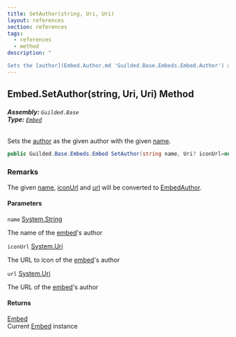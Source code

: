 ```yaml
---
title: SetAuthor(string, Uri, Uri)
layout: references
section: references
tags:
  - references
  - method
description: "

Sets the [author](Embed.Author.md 'Guilded.Base.Embeds.Embed.Author') as the given author with the given [name](Embed.SetAuthor(string,Uri,Uri).md#Guilded.Base.Embeds.Embed.SetAuthor(string,Uri,Uri).name 'Guilded.Base.Embeds.Embed.SetAuthor(string, Uri, Uri).name')."
---
```


## Embed.SetAuthor(string, Uri, Uri) Method
###### **Assembly:** `Guilded.Base`<br/>**Type:** [`Embed`](Embed.md 'Guilded.Base.Embeds.Embed')

Sets the [author](Embed.Author.md 'Guilded.Base.Embeds.Embed.Author') as the given author with the given [name](Embed.SetAuthor(string,Uri,Uri).md#Guilded.Base.Embeds.Embed.SetAuthor(string,Uri,Uri).name 'Guilded.Base.Embeds.Embed.SetAuthor(string, Uri, Uri).name').

```csharp
public Guilded.Base.Embeds.Embed SetAuthor(string name, Uri? iconUrl=null, Uri? url=null);
```

### Remarks
  
The given [name](Embed.SetAuthor(string,Uri,Uri).md#Guilded.Base.Embeds.Embed.SetAuthor(string,Uri,Uri).name 'Guilded.Base.Embeds.Embed.SetAuthor(string, Uri, Uri).name'), [iconUrl](Embed.SetAuthor(string,Uri,Uri).md#Guilded.Base.Embeds.Embed.SetAuthor(string,Uri,Uri).iconUrl 'Guilded.Base.Embeds.Embed.SetAuthor(string, Uri, Uri).iconUrl') and [url](Embed.SetAuthor(string,Uri,Uri).md#Guilded.Base.Embeds.Embed.SetAuthor(string,Uri,Uri).url 'Guilded.Base.Embeds.Embed.SetAuthor(string, Uri, Uri).url') will be converted to [EmbedAuthor](EmbedAuthor.md 'Guilded.Base.Embeds.EmbedAuthor').
#### Parameters

<a name='Guilded.Base.Embeds.Embed.SetAuthor(string,Uri,Uri).name'></a>

`name` [System.String](https://docs.microsoft.com/en-us/dotnet/api/System.String 'System.String')

The name of the [embed](Embed.md 'Guilded.Base.Embeds.Embed')'s author

<a name='Guilded.Base.Embeds.Embed.SetAuthor(string,Uri,Uri).iconUrl'></a>

`iconUrl` [System.Uri](https://docs.microsoft.com/en-us/dotnet/api/System.Uri 'System.Uri')

The URL to icon of the [embed](Embed.md 'Guilded.Base.Embeds.Embed')'s author

<a name='Guilded.Base.Embeds.Embed.SetAuthor(string,Uri,Uri).url'></a>

`url` [System.Uri](https://docs.microsoft.com/en-us/dotnet/api/System.Uri 'System.Uri')

The URL of the [embed](Embed.md 'Guilded.Base.Embeds.Embed')'s author

#### Returns
[Embed](Embed.md 'Guilded.Base.Embeds.Embed')  
Current [Embed](Embed.md 'Guilded.Base.Embeds.Embed') instance